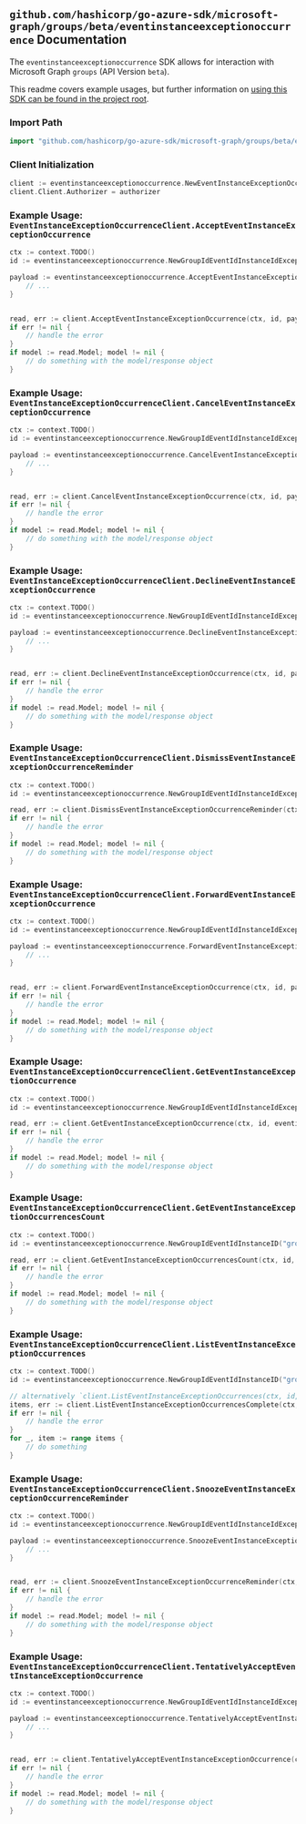 
## `github.com/hashicorp/go-azure-sdk/microsoft-graph/groups/beta/eventinstanceexceptionoccurrence` Documentation

The `eventinstanceexceptionoccurrence` SDK allows for interaction with Microsoft Graph `groups` (API Version `beta`).

This readme covers example usages, but further information on [using this SDK can be found in the project root](https://github.com/hashicorp/go-azure-sdk/tree/main/docs).

### Import Path

```go
import "github.com/hashicorp/go-azure-sdk/microsoft-graph/groups/beta/eventinstanceexceptionoccurrence"
```


### Client Initialization

```go
client := eventinstanceexceptionoccurrence.NewEventInstanceExceptionOccurrenceClientWithBaseURI("https://graph.microsoft.com")
client.Client.Authorizer = authorizer
```


### Example Usage: `EventInstanceExceptionOccurrenceClient.AcceptEventInstanceExceptionOccurrence`

```go
ctx := context.TODO()
id := eventinstanceexceptionoccurrence.NewGroupIdEventIdInstanceIdExceptionOccurrenceID("groupId", "eventId", "eventId1", "eventId2")

payload := eventinstanceexceptionoccurrence.AcceptEventInstanceExceptionOccurrenceRequest{
	// ...
}


read, err := client.AcceptEventInstanceExceptionOccurrence(ctx, id, payload, eventinstanceexceptionoccurrence.DefaultAcceptEventInstanceExceptionOccurrenceOperationOptions())
if err != nil {
	// handle the error
}
if model := read.Model; model != nil {
	// do something with the model/response object
}
```


### Example Usage: `EventInstanceExceptionOccurrenceClient.CancelEventInstanceExceptionOccurrence`

```go
ctx := context.TODO()
id := eventinstanceexceptionoccurrence.NewGroupIdEventIdInstanceIdExceptionOccurrenceID("groupId", "eventId", "eventId1", "eventId2")

payload := eventinstanceexceptionoccurrence.CancelEventInstanceExceptionOccurrenceRequest{
	// ...
}


read, err := client.CancelEventInstanceExceptionOccurrence(ctx, id, payload, eventinstanceexceptionoccurrence.DefaultCancelEventInstanceExceptionOccurrenceOperationOptions())
if err != nil {
	// handle the error
}
if model := read.Model; model != nil {
	// do something with the model/response object
}
```


### Example Usage: `EventInstanceExceptionOccurrenceClient.DeclineEventInstanceExceptionOccurrence`

```go
ctx := context.TODO()
id := eventinstanceexceptionoccurrence.NewGroupIdEventIdInstanceIdExceptionOccurrenceID("groupId", "eventId", "eventId1", "eventId2")

payload := eventinstanceexceptionoccurrence.DeclineEventInstanceExceptionOccurrenceRequest{
	// ...
}


read, err := client.DeclineEventInstanceExceptionOccurrence(ctx, id, payload, eventinstanceexceptionoccurrence.DefaultDeclineEventInstanceExceptionOccurrenceOperationOptions())
if err != nil {
	// handle the error
}
if model := read.Model; model != nil {
	// do something with the model/response object
}
```


### Example Usage: `EventInstanceExceptionOccurrenceClient.DismissEventInstanceExceptionOccurrenceReminder`

```go
ctx := context.TODO()
id := eventinstanceexceptionoccurrence.NewGroupIdEventIdInstanceIdExceptionOccurrenceID("groupId", "eventId", "eventId1", "eventId2")

read, err := client.DismissEventInstanceExceptionOccurrenceReminder(ctx, id, eventinstanceexceptionoccurrence.DefaultDismissEventInstanceExceptionOccurrenceReminderOperationOptions())
if err != nil {
	// handle the error
}
if model := read.Model; model != nil {
	// do something with the model/response object
}
```


### Example Usage: `EventInstanceExceptionOccurrenceClient.ForwardEventInstanceExceptionOccurrence`

```go
ctx := context.TODO()
id := eventinstanceexceptionoccurrence.NewGroupIdEventIdInstanceIdExceptionOccurrenceID("groupId", "eventId", "eventId1", "eventId2")

payload := eventinstanceexceptionoccurrence.ForwardEventInstanceExceptionOccurrenceRequest{
	// ...
}


read, err := client.ForwardEventInstanceExceptionOccurrence(ctx, id, payload, eventinstanceexceptionoccurrence.DefaultForwardEventInstanceExceptionOccurrenceOperationOptions())
if err != nil {
	// handle the error
}
if model := read.Model; model != nil {
	// do something with the model/response object
}
```


### Example Usage: `EventInstanceExceptionOccurrenceClient.GetEventInstanceExceptionOccurrence`

```go
ctx := context.TODO()
id := eventinstanceexceptionoccurrence.NewGroupIdEventIdInstanceIdExceptionOccurrenceID("groupId", "eventId", "eventId1", "eventId2")

read, err := client.GetEventInstanceExceptionOccurrence(ctx, id, eventinstanceexceptionoccurrence.DefaultGetEventInstanceExceptionOccurrenceOperationOptions())
if err != nil {
	// handle the error
}
if model := read.Model; model != nil {
	// do something with the model/response object
}
```


### Example Usage: `EventInstanceExceptionOccurrenceClient.GetEventInstanceExceptionOccurrencesCount`

```go
ctx := context.TODO()
id := eventinstanceexceptionoccurrence.NewGroupIdEventIdInstanceID("groupId", "eventId", "eventId1")

read, err := client.GetEventInstanceExceptionOccurrencesCount(ctx, id, eventinstanceexceptionoccurrence.DefaultGetEventInstanceExceptionOccurrencesCountOperationOptions())
if err != nil {
	// handle the error
}
if model := read.Model; model != nil {
	// do something with the model/response object
}
```


### Example Usage: `EventInstanceExceptionOccurrenceClient.ListEventInstanceExceptionOccurrences`

```go
ctx := context.TODO()
id := eventinstanceexceptionoccurrence.NewGroupIdEventIdInstanceID("groupId", "eventId", "eventId1")

// alternatively `client.ListEventInstanceExceptionOccurrences(ctx, id, eventinstanceexceptionoccurrence.DefaultListEventInstanceExceptionOccurrencesOperationOptions())` can be used to do batched pagination
items, err := client.ListEventInstanceExceptionOccurrencesComplete(ctx, id, eventinstanceexceptionoccurrence.DefaultListEventInstanceExceptionOccurrencesOperationOptions())
if err != nil {
	// handle the error
}
for _, item := range items {
	// do something
}
```


### Example Usage: `EventInstanceExceptionOccurrenceClient.SnoozeEventInstanceExceptionOccurrenceReminder`

```go
ctx := context.TODO()
id := eventinstanceexceptionoccurrence.NewGroupIdEventIdInstanceIdExceptionOccurrenceID("groupId", "eventId", "eventId1", "eventId2")

payload := eventinstanceexceptionoccurrence.SnoozeEventInstanceExceptionOccurrenceReminderRequest{
	// ...
}


read, err := client.SnoozeEventInstanceExceptionOccurrenceReminder(ctx, id, payload, eventinstanceexceptionoccurrence.DefaultSnoozeEventInstanceExceptionOccurrenceReminderOperationOptions())
if err != nil {
	// handle the error
}
if model := read.Model; model != nil {
	// do something with the model/response object
}
```


### Example Usage: `EventInstanceExceptionOccurrenceClient.TentativelyAcceptEventInstanceExceptionOccurrence`

```go
ctx := context.TODO()
id := eventinstanceexceptionoccurrence.NewGroupIdEventIdInstanceIdExceptionOccurrenceID("groupId", "eventId", "eventId1", "eventId2")

payload := eventinstanceexceptionoccurrence.TentativelyAcceptEventInstanceExceptionOccurrenceRequest{
	// ...
}


read, err := client.TentativelyAcceptEventInstanceExceptionOccurrence(ctx, id, payload, eventinstanceexceptionoccurrence.DefaultTentativelyAcceptEventInstanceExceptionOccurrenceOperationOptions())
if err != nil {
	// handle the error
}
if model := read.Model; model != nil {
	// do something with the model/response object
}
```
